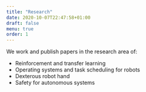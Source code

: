 ```yaml
---
title: "Research"
date: 2020-10-07T22:47:58+01:00
draft: false
menu: true
order: 1
---
```


We work and publish papers in the research area of:

- Reinforcement and transfer learning
- Operating systems and task scheduling for robots
- Dexterous robot hand
- Safety for autonomous systems
